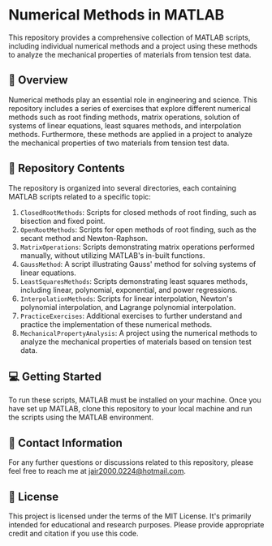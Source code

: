 # Numerical Methods in MATLAB

This repository provides a comprehensive collection of MATLAB scripts, including individual numerical methods and a project using these methods to analyze the mechanical properties of materials from tension test data.

## :scroll: Overview

Numerical methods play an essential role in engineering and science. This repository includes a series of exercises that explore different numerical methods such as root finding methods, matrix operations, solution of systems of linear equations, least squares methods, and interpolation methods. Furthermore, these methods are applied in a project to analyze the mechanical properties of two materials from tension test data.

## :file_folder: Repository Contents

The repository is organized into several directories, each containing MATLAB scripts related to a specific topic:

1. `ClosedRootMethods`: Scripts for closed methods of root finding, such as bisection and fixed point.
2. `OpenRootMethods`: Scripts for open methods of root finding, such as the secant method and Newton-Raphson.
3. `MatrixOperations`: Scripts demonstrating matrix operations performed manually, without utilizing MATLAB's in-built functions.
4. `GaussMethod`: A script illustrating Gauss' method for solving systems of linear equations.
5. `LeastSquaresMethods`: Scripts demonstrating least squares methods, including linear, polynomial, exponential, and power regressions.
6. `InterpolationMethods`: Scripts for linear interpolation, Newton's polynomial interpolation, and Lagrange polynomial interpolation.
7. `PracticeExercises`: Additional exercises to further understand and practice the implementation of these numerical methods.
8. `MechanicalPropertyAnalysis`: A project using the numerical methods to analyze the mechanical properties of materials based on tension test data.

## :computer: Getting Started

To run these scripts, MATLAB must be installed on your machine. Once you have set up MATLAB, clone this repository to your local machine and run the scripts using the MATLAB environment.

## :email: Contact Information

For any further questions or discussions related to this repository, please feel free to reach me at jair2000.0224@hotmail.com.

## :page_with_curl: License

This project is licensed under the terms of the MIT License. It's primarily intended for educational and research purposes. Please provide appropriate credit and citation if you use this code.

